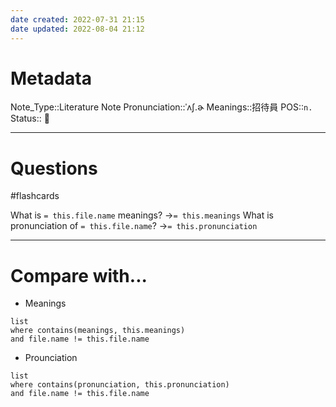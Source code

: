 ```yaml
---
date created: 2022-07-31 21:15
date updated: 2022-08-04 21:12
---
```


# Metadata

Note_Type::Literature Note
Pronunciation::ˈʌʃ.ɚ
Meanings::招待員
POS::`n.`
Status:: 👶

---

# Questions

#flashcards

What is `= this.file.name` meanings? ->`= this.meanings` <!--SR:!2022-08-27,15,270-->
What is pronunciation of `= this.file.name`? ->`= this.pronunciation` <!--SR:!2022-08-23,15,290-->

---

# Compare with...

- Meanings

```dataview
list
where contains(meanings, this.meanings)
and file.name != this.file.name
```

- Prounciation

```dataview
list
where contains(pronunciation, this.pronunciation)
and file.name != this.file.name
```
